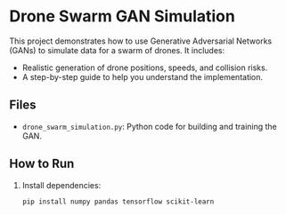 # Drone Swarm GAN Simulation

This project demonstrates how to use Generative Adversarial Networks (GANs) to simulate data for a swarm of drones. It includes:
- Realistic generation of drone positions, speeds, and collision risks.
- A step-by-step guide to help you understand the implementation.

## Files
- `drone_swarm_simulation.py`: Python code for building and training the GAN.

## How to Run
1. Install dependencies:
   ```bash
   pip install numpy pandas tensorflow scikit-learn


